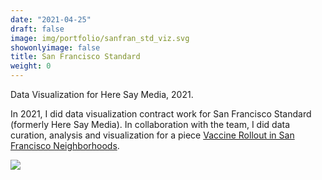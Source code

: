 ```yaml
---
date: "2021-04-25"
draft: false
image: img/portfolio/sanfran_std_viz.svg
showonlyimage: false
title: San Francisco Standard
weight: 0
---
```


Data Visualization for Here Say Media, 2021. 
<!--more-->

In 2021, I did data visualization contract work for San Francisco Standard (formerly Here Say Media). In collaboration with the team, I did data curation, analysis and visualization for a piece [Vaccine Rollout in San Francisco Neighborhoods](https://sfstandard.com/public-health-safety/chinatown-vaccine-rollout-lagging-rest-of-san-francisco/).


![](/img/portfolio/sanfran_std_viz.svg)
